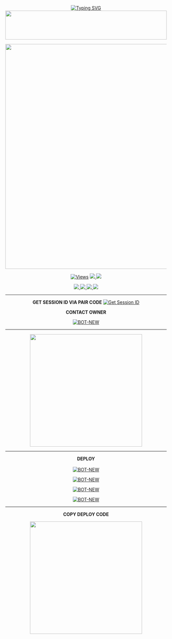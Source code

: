 <div align="center">

 [![Typing SVG](https://readme-typing-svg.herokuapp.com?font=Rockstar-ExtraBold&color=F01&lines=DEW+MD+V1+BY+DEWMINA)](https://git.io/typing-svg)
<img src="https://i.imgur.com/dBaSKWF.gif" height="90" width="100%">
<p align="center">
<a href="https://github.com/DEW-MD-LK/DEW-MD-V1">
    <img src="https://i.ibb.co/HLZvhfdq/DEW-MD.jpg"  width="700px">
</a>
</p>
 <a href="https://github.com/DEW-MD-LK/DEW-MD-V1">
    <img src="https://hits.seeyoufarm.com/api/count/incr/badge.svg?url=https://github.com/DEW-MD-LK/DEW-MD-V1-NEW&count_bg=%2379C83D&title_bg=%23555555&icon=gitpod.svg&icon_color=%23E7E7E7&title=Views&edge_flat=false" alt="Views"/></a>
  
  </a>
</a>
  <a href="https://github.com/DEW-MD-LK/DEW-MD-V1">
    <img src="https://img.shields.io/github/forks/DEW-MD-LK/DEW-MD-V1?label=Fork&style=social">
    
  </a>
  
  <a href="https://github.com/DEW-MD-LK/DEW-MD-V1">
    <img src="https://img.shields.io/github/stars/DEW-MD-LK/DEW-MD-V1?style=social">
  </a>
</p>
<p align="center">
  <a href="https://github.com/DEW-MD-LK/DEW-MD-V1">
    <img src="https://img.shields.io/github/repo-size/DEW-MD-LK/DEW-MD-V1?color=purple&label=Repo%20Size&style=plastic">

  </a>
  <a href="https://github.com/DEW-MD-LK/DEW-MD-V1">
    <img src="https://img.shields.io/github/license/DEW-MD-LK/DEW-MD-V1?color=purple&label=License&style=plastic">

  </a>
  <a href="https://github.com/DEW-MD-LK/DEW-MD-V1">
    <img src="https://img.shields.io/github/languages/top/DEW-MD-LK/DEW-MD-V1?color=purple&label=Javascript&style=plastic">

  </a>
  <a href="https://github.com/DEW-MD-LK/DEW-MD-V1">
    <img src="https://img.shields.io/static/v1?label=Author&message=Hansa%20Dewmina&color=purple&style=plastic">

  </a>
  </p>
</p>


<hr>
<b>GET SESSION ID VIA PAIR CODE</b>

<a href='' target="_blank">
<img alt='Get Session ID' src='https://img.shields.io/badge/Click here to get your session id-blue?style=for-the-badge&logo=opencv&logoColor=white'/></a>

<b>CONTACT OWNER</b>

[![BOT-NEW](https://telegra.ph/file/99460844d012cad1b7ee4.jpg)](https://wa.me/94701515609)
<hr>

<a href="https://whatsapp.com/channel/0029VaeyMWv3QxRu4hA6c33Z"><img src="https://img.shields.io/badge/Join%20Our%20WhatsApp%20Channel-green"  width="350"></a>

<hr>

<b>DEPLOY</b>
</br>
</br>
 [![BOT-NEW](https://img.shields.io/badge/dew_md_deploy_on_heroku-430098?style=for-the-badge&logo=heroku&logoColor=white&buttcode=1n2i3m4a)](https://dashboard.heroku.com/new?template=https://github.com/YAKARI-SL/ASITHA-MD)
  
[![BOT-NEW](https://img.shields.io/badge/dew_md_deploy_on_railway-0B0D0E?style=for-the-badge&logo=railway&logoColor=white&buttcode=1n2i3m4a)](https://railway.app?referralCode=queen-elisa)
   
[![BOT-NEW](https://img.shields.io/badge/dew_md_deploy_on_replit-F2620?style=for-the-badge&logo=replit&logoColor=white&buttcode=1n2i3m4a)](https://replit.com/)
   
[![BOT-NEW](https://img.shields.io/badge/dew_md_deploy_on_render-000000?style=for-the-badge&logo=render&logoColor=white&buttcode=1n2i3m4a)](https://docs.render.com/free)

<hr>

<b>COPY DEPLOY CODE</b></br>

<a href="https://whatsapp.com/channel/0029Vb2bFCq0LKZGEl4xEe2G"><img src="https://img.shields.io/badge/COPY%20DEPLOY%20CODE-red"  width="350"></a>

